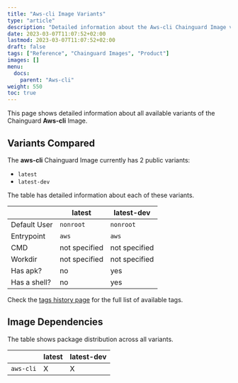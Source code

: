 ```yaml
---
title: "Aws-cli Image Variants"
type: "article"
description: "Detailed information about the Aws-cli Chainguard Image variants"
date: 2023-03-07T11:07:52+02:00
lastmod: 2023-03-07T11:07:52+02:00
draft: false
tags: ["Reference", "Chainguard Images", "Product"]
images: []
menu:
  docs:
    parent: "Aws-cli"
weight: 550
toc: true
---
```


This page shows detailed information about all available variants of the Chainguard **Aws-cli** Image.

## Variants Compared
The **aws-cli** Chainguard Image currently has 2 public variants: 

- `latest`
- `latest-dev`

The table has detailed information about each of these variants.

|              | latest        | latest-dev    |
|--------------|---------------|---------------|
| Default User | `nonroot`     | `nonroot`     |
| Entrypoint   | `aws`         | `aws`         |
| CMD          | not specified | not specified |
| Workdir      | not specified | not specified |
| Has apk?     | no            | yes           |
| Has a shell? | no            | yes           |

Check the [tags history page](/chainguard/chainguard-images/reference/aws-cli/tags_history/) for the full list of available tags.
## Image Dependencies
The table shows package distribution across all variants.

|           | latest | latest-dev |
|-----------|--------|------------|
| `aws-cli` | X      | X          |
